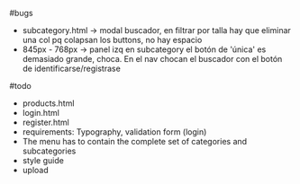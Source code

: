 #bugs 
- subcategory.html -> modal buscador, en filtrar por talla hay que eliminar una col pq colapsan los buttons, no hay espacio
- 845px - 768px -> panel izq en subcategory el botón de 'única' es demasiado grande, choca. En el nav chocan el buscador con el botón de identificarse/registrase

#todo 
- products.html
- login.html
- register.html
- requirements: Typography, validation form (login)
- The menu has to contain the complete set of categories and subcategories
- style guide
- upload
